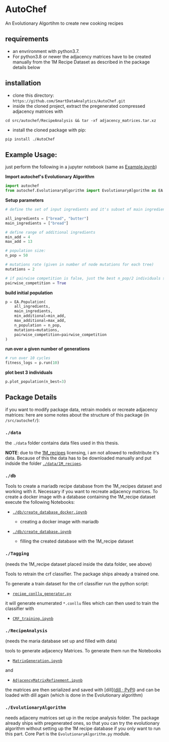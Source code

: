 # AutoChef

An Evolutionary Algortihm to create new cooking recipes

## requirements

* an envrironment with python3.7.
* For python3.8 or newer the adjacency matrices have to be created manually from the 1M Recipe Dataset as described in the package details below

## installation

* clone this directory: `https://github.com/SmartDataAnalytics/AutoChef.git`
* inside the cloned project, extract the pregenerated compressed adjacency matrices with

```
cd src/autochef/RecipeAnalysis && tar -xf adjacency_matrices.tar.xz
```

* install the cloned package with pip:

```bash
pip install ./AutoChef
```

## Example Usage:

just perform the following in a jupyter notebook (same as [Example.ipynb](Example.ipynb))

**Import autochef's Evolutionary Algorithm**

```python
import autochef
from autochef.EvolutionaryAlgorithm import EvolutionaryAlgorithm as EA
```

**Setup parameters**

```python
# define the set of input ingredients and it's subset of main ingredients

all_ingredients = ["bread", "butter"]
main_ingredients = ["bread"]

# define range of additional ingredients
min_add = 4
max_add = 13

# population size:
n_pop = 50

# mutations rate (given in number of node mutations for each tree)
mutations = 2

# if pairwise competition is false, just the best n_pop/2 individuals survive
pairwise_competition = True
```

**build initial population**

```python
p = EA.Population(
    all_ingredients,
    main_ingredients,
    min_additional=min_add,
    max_additional=max_add,
    n_population = n_pop,
    mutations=mutations,
    pairwise_competition=pairwise_competition
)
```

**run over a given number of generations**

```python
# run over 10 cycles
fitness_logs = p.run(10)
```

**plot best 3 individuals**

```python
p.plot_population(n_best=3)
```

## Package Details

if you want to modify package data, retrain models or recreate adjacency matrices: here are some notes about the structure of this package (in `/src/autochef/`):

### `./data`

the `./data` folder contains data files used in this thesis.

**NOTE**: due to the [1M_recipes](http://pic2recipe.csail.mit.edu/) licensing, i am not allowed to redistribute it's data. Because of this the data has to be downloaded manually and put indside the folder [`./data/1M_recipes`](./src/autochef/data/1M_recipes/).

### `./db`

Tools to create a mariadb recipe database from the 1M_recipes dataset and working with it. Necessary if you want to recreate adjacency matrices. To create a docker image with a database containing the 1M_recipe dataset execute the following Notebooks:

* [`./db/create_database_docker.ipynb`](src/autochef/db/create_database_docker.ipynb)
  
  * creating a docker image with mariadb

* [`./db/create_database.ipynb`](src/autochef/db/create_database.ipynb)
  
  * filling the created database with the 1M_recipe dataset

### `./Tagging`

(needs the 1M_recipe dataset placed inside the data folder, see above)

Tools to retrain the crf classifier. The package ships already a trained one.

To generate a train dataset for the crf classifier run the python script:

* [`recipe_conllu_generator.py`](src/autochef/Tagging/recipe_conllu_generator.py)

it will generate enumerated `*.conllu` files which can then used to train the classifier with 

* [`CRF_training.ipynb`](src/autochef/Tagging/CRF_training.ipynb)



### `./RecipeAnalysis`

(needs the maria database set up and filled with data)

tools to generate adjacency Matrices. To generate them run the Notebooks

* [`MatrixGeneration.ipynb`](src/autochef/RecipeAnalysis/MatrixGeneration.ipynb)

and 

* [`AdjacencyMatrixRefinement.ipynb`](src/autochef/RecipeAnalysis/AdjacencyMatrixRefinement.ipynb)



the matrices are then serialized and saved with [dill]([dill · PyPI](https://pypi.org/project/dill/)) and can be loaded with dill again (which is done in the Evolutionary algorithm)



### `./EvolutionaryAlgorithm`

needs adjaceny matrices set up in the recipe analysis folder. The package already ships with pregenerated ones, so that you can try the evolutionary algorithm without setting up the 1M recipe database if you only want to run this part. Core Part is the `EvolutionaryAlgorithm.py` module.
